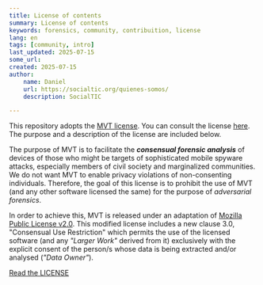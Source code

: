 ```yaml
---
title: License of contents
summary: License of contents
keywords: forensics, community, contribuition, license
lang: en
tags: [community, intro]
last_updated: 2025-07-15
some_url:
created: 2025-07-15
author:
    name: Daniel
    url: https://socialtic.org/quienes-somos/
    description: SocialTIC

---
```


This repository adopts the [MVT license](https://docs.mvt.re/en/latest/license/). You can consult the license [here](https://github.com/Socialtic/forensics/blob/main/LICENSE). The purpose and a description of the license are included below.

The purpose of MVT is to facilitate the ***consensual forensic analysis*** of devices of those who might be targets of sophisticated mobile spyware attacks, especially members of civil society and marginalized communities. We do not want MVT to enable privacy violations of non-consenting individuals. Therefore, the goal of this license is to prohibit the use of MVT (and any other software licensed the same) for the purpose of *adversarial forensics*.

In order to achieve this, MVT is released under an adaptation of [Mozilla Public License v2.0](https://www.mozilla.org/MPL). This modified license includes a new clause 3.0, "Consensual Use Restriction" which permits the use of the licensed software (and any *"Larger Work"* derived from it) exclusively with the explicit consent of the person/s whose data is being extracted and/or analysed (*"Data Owner"*).

[Read the LICENSE](https://github.com/mvt-project/mvt/blob/main/LICENSE)

